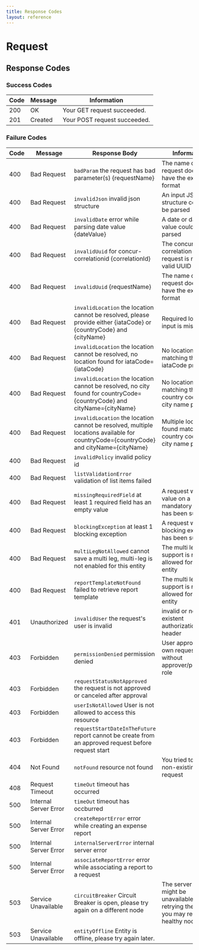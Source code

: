 ```yaml
---
title: Response Codes
layout: reference
---
```


# Request

## Response Codes

### Success Codes

Code|Message|Information
---|---|---
200|OK|Your GET request succeeded.
201|Created|Your POST request succeeded.

### Failure Codes

Code|Message|Response Body|Information|Wrong input example
---|---|---|---|---
400|Bad Request|`badParam` the request has bad parameter(s) {requestName}|The name of the request doesn't have the expected format|POST /v4/requests -d {"requestName":"test"}
400|Bad Request|`invalidJson` invalid json structure|An input JSON structure couldn't be parsed|POST /v4/requests -d {name:"test"}
400|Bad Request|`invalidDate` error while parsing date value {dateValue}|A date or datetime value couldn't be parsed|POST /v4/requests -d {"startDate":"2017-01"}
400|Bad Request|`invalidUuid` for concur-correlationid {correlationId}|The concur correlation id of the request is not a valid UUID|
400|Bad Request|`invalidUuid` {requestName}|The name of the request doesn't have the expected format|GET /v4/requests/123
400|Bad Request|`invalidLocation` the location cannot be resolved, please provide either {iataCode} or {countryCode} and {cityName}|Required location input is missing|POST /v4/requests -d {"mainDestination": {"city":"Paris"}}
400|Bad Request|`invalidLocation` the location cannot be resolved, no location found for iataCode={iataCode}|No location found matching the iataCode provided|
400|Bad Request|`invalidLocation` the location cannot be resolved, no city found for countryCode={countryCode} and cityName={cityName}|No location found matching the country code and city name provided|
400|Bad Request|`invalidLocation` the location cannot be resolved, multiple locations available for countryCode={countryCode} and cityName={cityName}|Multiple locations found matching the country code and city name provided|
400|Bad Request|`invalidPolicy` invalid policy id||POST /v4/requests -d {"policy": {"id":"ABC"}} where ABC is not a valid policy for the current user
400|Bad Request|`listValidationError` validation of list items failed||POST /v4/requests -d {"custom1":{"code":"CONCUR"}} where CONCUR is not a valid value for the field custom1
400|Bad Request|`missingRequiredField` at least 1 required field has an empty value|A request with no value on a mandatory field has been submitted|
400|Bad Request|`blockingException` at least 1 blocking exception|A request with a blocking exception has been submitted|
400|Bad Request|`multiLegNotAllowed` cannot save a multi leg, multi-leg is not enabled for this entity|The multi leg support is not allowed for the entity|
400|Bad Request|`reportTemplateNotFound` failed to retrieve report template|The multi leg support is not allowed for the entity|
401|Unauthorized|`invalidUser` the request's user is invalid|invalid or non existent authorization HTTP header|
403|Forbidden|`permissionDenied` permission denied|User approving his own request, or without approver/processor role|
403|Forbidden|`requestStatusNotApproved` the request is not approved or canceled after approval||
403|Forbidden|`userIsNotAllowed` User is not allowed to access this resource||
403|Forbidden|`requestStartDateInTheFuture` report cannot be create from an approved request before request start||
404|Not Found|`notFound` resource not found|You tried to get a non-existing request|GET /v4/requests/AAAAAAAAAAAAAAAAAAAAAAAAAAAAAAAA
408|Request Timeout|`timeOut` timeout has occurred||
500|Internal Server Error|`timeOut` timeout has occburred||
500|Internal Server Error|`createReportError` error while creating an expense report||
500|Internal Server Error|`internalServerError` internal server error||
500|Internal Server Error|`associateReportError` error while associating a report to a request||
503|Service Unavailable|`circuitBreaker` Circuit Breaker is open, please try again on a different node|The server node might be unavailable, be retrying the request you may reach a healthy node|
503|Service Unavailable|`entityOffline` Entity is offline, please try again later.||
